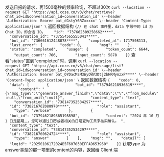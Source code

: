 发送日报的请求，再1500毫秒的频率轮询，不超过30次
```curl --location --request GET 'https://api.coze.cn/v3/chat/retrieve?chat_id=id&conversation_id=conversation_id' \--header 'Authorization: Bearer pat_dGstyY6RZxxxxx' \--header 'Content-Type: application/json' \```
返回数据结构
```{// 在 chat 事件里，data 字段中的 id 为 Chat ID，即会话 ID。    "id": "737662389258662****",    "conversation_id": "737554565555041****",    "bot_id": "736661612448078****",    "completed_at": 1717508113,    "last_error": {        "code": 0,        "msg": ""    },    "status": "completed",    "usage": {        "token_count": 6644,        "output_count": 766,        "input_count": 5878    }}```
查看"status"直到"completed"时，调用
```curl --location --request GET 'https://api.coze.cn/v3/chat/message/list?chat_id=id&conversation_id=conversation_id' \--header 'Authorization: Bearer pat_OYDacMzM3WyOWV3Dtj2bHRMymzxP****' \--header 'Content-Type: application/json' \```
返回数据结构
```{    "code": 0,    "data": [        {            "bot_id": "737946218936519****",            "content": "{\"msg_type\":\"generate_answer_finish\",\"data\":\"\",\"from_module\":null,\"from_unit\":null}",            "content_type": "text",            "conversation_id": "738147352534297****",            "id": "738216762080970****",            "role": "assistant",            "type": "verbose"        },        {            "bot_id": "7379462189365198898",            "content": "2024 年 10 月 1 日是星期二。您可以通过日历或者相关的日期查询工具来核实确认。 ",            "content_type": "text",            "conversation_id": "738147352534297****",            "id": "738216760624724****",            "role": "assistant",            "type": "answer"        }    ],    "msg": "",    "detail": {        "logid": "20250106172024B5F607030EFFAD653960"    }}```
获取type 为 answer类型的那一项里的content的内容，返回给 Client 端